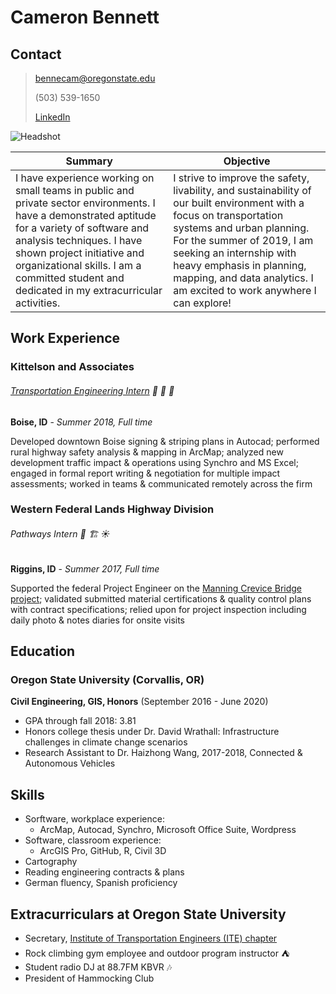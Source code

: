 # Cameron Bennett

## Contact
> bennecam@oregonstate.edu
>
>(503) 539-1650
>
>[LinkedIn](https://www.linkedin.com/in/csboregon/)

![Headshot](photos/DSC_1371.jpg)

Summary | Objective
--------|----------
I have experience working on small teams in public and private sector environments. I have a demonstrated aptitude for a variety of software and analysis techniques. I have shown project initiative and organizational skills. I am a committed student and dedicated in my extracurricular activities. | I strive to improve the safety, livability, and sustainability of our built environment with a focus on transportation systems and urban planning. For the summer of 2019, I am seeking an internship with heavy emphasis in planning, mapping, and data analytics. I am excited to work anywhere I can explore!

## Work Experience
### Kittelson and Associates
###### [Transportation Engineering Intern](https://www.kittelson.com/news-and-events/internship-jamboree-2018/)  :car: :bus: :light_rail:
**Boise, ID** - *Summer 2018, Full time*

Developed downtown Boise signing & striping plans in Autocad; performed rural highway safety analysis & mapping in ArcMap; analyzed new development traffic impact & operations using Synchro and MS Excel; engaged in formal report writing & negotiation for multiple impact assessments; worked in teams & communicated remotely across the firm

### Western Federal Lands Highway Division
###### Pathways Intern  :construction_worker: :building_construction: :sunny:
**Riggins, ID** - *Summer 2017, Full time*

Supported the federal Project Engineer on the [Manning Crevice Bridge project](https://flh.fhwa.dot.gov/projects/id/manning-crevice/); validated submitted material certifications & quality control plans with contract specifications; relied upon for project inspection including daily photo & notes diaries for onsite visits

## Education
### Oregon State University (Corvallis, OR)

**Civil Engineering, GIS, Honors** (September 2016 - June 2020)

- GPA through fall 2018: 3.81
- Honors college thesis under Dr. David Wrathall: Infrastructure challenges in climate change scenarios
- Research Assistant to Dr. Haizhong Wang, 2017-2018, Connected & Autonomous Vehicles

## Skills
* Sorftware, workplace experience:
  * ArcMap, Autocad, Synchro, Microsoft Office Suite, Wordpress
* Software, classroom experience:
  * ArcGIS Pro, GitHub, R, Civil 3D
* Cartography
* Reading engineering contracts & plans
* German fluency, Spanish proficiency


## Extracurriculars at Oregon State University
* Secretary, [Institute of Transportation Engineers (ITE) chapter](http://www.oregonstateite.org/about/)
* Rock climbing gym employee and outdoor program instructor :tent:
* Student radio DJ at 88.7FM KBVR :notes:
* President of Hammocking Club
